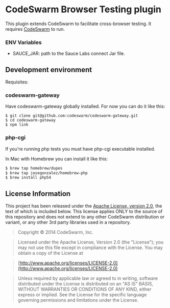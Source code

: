 # CodeSwarm Browser Testing plugin

This plugin extends CodeSwarm to facilitate cross-browser testing.  It requires [CodeSwarm](http://codeswarm.com) to run.

### ENV Variables

* SAUCE_JAR: path to the Sauce Labs connect Jar file.

## Development environment

Requisites:

### codeswarm-gateway

Have codeswarm-gateway globally installed. For now you can do it like this:

```
$ git clone git@github.com:codeswarm/codeswarm-gateway.git
$ cd codeswarm-gateway
$ npm link
```

### php-cgi

If you're running php tests you must have php-cgi executable installed.

In Mac with Homebrew you can install it like this:

```bash
$ brew tap homebrew/dupes
$ brew tap josegonzalez/homebrew-php
$ brew install php54
```

## License Information

This project has been released under the [Apache License, version 2.0](http://www.apache.org/licenses/LICENSE-2.0.html), the text of which is included below. This license applies ONLY to the source of this repository and does not extend to any other CodeSwarm distribution or variant, or any other 3rd party libraries used in a repository. 

> Copyright © 2014 CodeSwarm, Inc.

> Licensed under the Apache License, Version 2.0 (the "License");
   you may not use this file except in compliance with the License.
   You may obtain a copy of the License at

> [http://www.apache.org/licenses/LICENSE-2.0](http://www.apache.org/licenses/LICENSE-2.0)

>  Unless required by applicable law or agreed to in writing, software
   distributed under the License is distributed on an "AS IS" BASIS,
   WITHOUT WARRANTIES OR CONDITIONS OF ANY KIND, either express or implied.
   See the License for the specific language governing permissions and
   limitations under the License.
